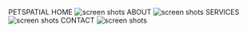 PETSPATIAL
HOME
![screen shots](https://github.com/20a31a0579/project21/assets/110026595/67dc9c6f-0b30-4179-af6c-69e5c5ced9db)
ABOUT
![screen shots](https://github.com/20a31a0579/project21/assets/110026595/7b62642e-db8c-429d-acdc-2af3d0abf2be)
SERVICES
![screen shots](https://github.com/20a31a0579/project21/assets/110026595/4fca96c8-63d8-4828-9d92-6718dec39e48)
CONTACT
![screen shots](https://github.com/20a31a0579/project21/assets/110026595/e3702893-48c4-45f1-b960-a018fb202c84)
